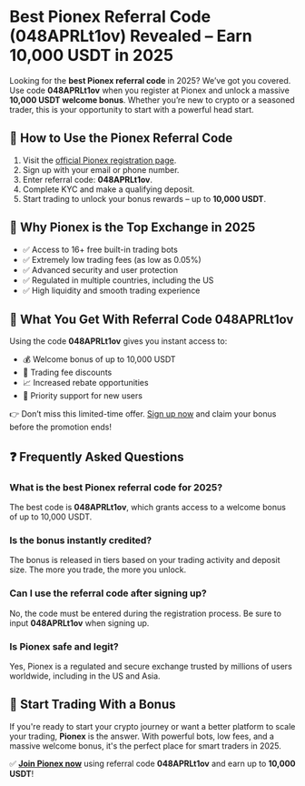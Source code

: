  <h1>Best Pionex Referral Code (048APRLt1ov) Revealed – Earn 10,000 USDT in 2025</h1>
  <p>Looking for the <strong>best Pionex referral code</strong> in 2025? We’ve got you covered. Use code <strong>048APRLt1ov</strong> when you register at Pionex and unlock a massive <strong>10,000 USDT welcome bonus</strong>. Whether you’re new to crypto or a seasoned trader, this is your opportunity to start with a powerful head start.</p>

  <h2>🚀 How to Use the Pionex Referral Code</h2>
  <ol>
    <li>Visit the <a href="https://www.pionex.com/signUp?r=048APRLt1ov" target="_blank">official Pionex registration page</a>.</li>
    <li>Sign up with your email or phone number.</li>
    <li>Enter referral code: <strong>048APRLt1ov</strong>.</li>
    <li>Complete KYC and make a qualifying deposit.</li>
    <li>Start trading to unlock your bonus rewards – up to <strong>10,000 USDT</strong>.</li>
  </ol>

  <h2>🌟 Why Pionex is the Top Exchange in 2025</h2>
  <ul>
    <li>✅ Access to 16+ free built-in trading bots</li>
    <li>✅ Extremely low trading fees (as low as 0.05%)</li>
    <li>✅ Advanced security and user protection</li>
    <li>✅ Regulated in multiple countries, including the US</li>
    <li>✅ High liquidity and smooth trading experience</li>
  </ul>

  <h2>🎁 What You Get With Referral Code 048APRLt1ov</h2>
  <p>Using the code <strong>048APRLt1ov</strong> gives you instant access to:</p>
  <ul>
    <li>💰 Welcome bonus of up to 10,000 USDT</li>
    <li>🔁 Trading fee discounts</li>
    <li>📈 Increased rebate opportunities</li>
    <li>🔐 Priority support for new users</li>
  </ul>

  <p>👉 Don’t miss this limited-time offer. <a href="https://www.pionex.com/signUp?r=048APRLt1ov" target="_blank">Sign up now</a> and claim your bonus before the promotion ends!</p>

  <h2>❓ Frequently Asked Questions</h2>

  <h3>What is the best Pionex referral code for 2025?</h3>
  <p>The best code is <strong>048APRLt1ov</strong>, which grants access to a welcome bonus of up to 10,000 USDT.</p>

  <h3>Is the bonus instantly credited?</h3>
  <p>The bonus is released in tiers based on your trading activity and deposit size. The more you trade, the more you unlock.</p>

  <h3>Can I use the referral code after signing up?</h3>
  <p>No, the code must be entered during the registration process. Be sure to input <strong>048APRLt1ov</strong> when signing up.</p>

  <h3>Is Pionex safe and legit?</h3>
  <p>Yes, Pionex is a regulated and secure exchange trusted by millions of users worldwide, including in the US and Asia.</p>

  <h2>🎯 Start Trading With a Bonus</h2>
  <p>If you're ready to start your crypto journey or want a better platform to scale your trading, <strong>Pionex</strong> is the answer. With powerful bots, low fees, and a massive welcome bonus, it's the perfect place for smart traders in 2025.</p>

  <p>✅ <a href="https://www.pionex.com/signUp?r=048APRLt1ov" target="_blank"><strong>Join Pionex now</strong></a> using referral code <strong>048APRLt1ov</strong> and earn up to <strong>10,000 USDT</strong>!</p>
</body>
</html>
